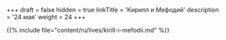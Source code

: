+++
draft = false
hidden = true
linkTitle = 'Кирилл и Мефодий'
description = '24 мая'
weight = 24
+++

{{% include file="content/ru/lives/kirill-i-mefodii.md" %}}
